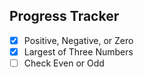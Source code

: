 ## Progress Tracker
- [x] Positive, Negative, or Zero
- [x] Largest of Three Numbers
- [ ] Check Even or Odd
